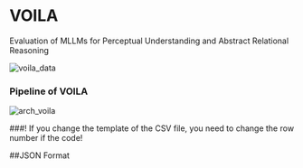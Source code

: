 # VOILA
Evaluation of MLLMs for Perceptual Understanding and Abstract Relational Reasoning 

![voila_data](https://github.com/user-attachments/assets/19f07148-d4d2-4340-9edd-114150aa3f9a)

### Pipeline of VOILA

![arch_voila](https://github.com/user-attachments/assets/23b13e8b-e330-4d14-bb37-29c80b45f5ce)


###! If you change the template of the CSV file, you need to change the row number if the code!

##JSON Format

